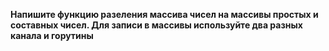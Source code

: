 **Напишите функцию разеления массива чисел на массивы простых и составных чисел. Для записи в массивы используйте два разных канала и горутины**